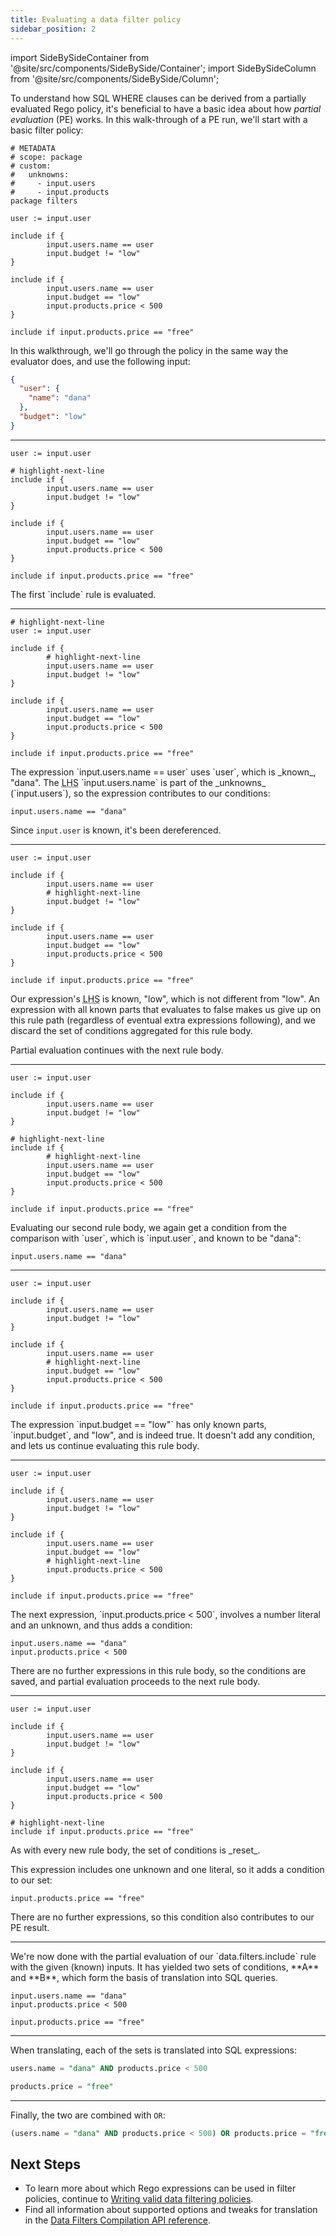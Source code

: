 ```yaml
---
title: Evaluating a data filter policy
sidebar_position: 2
---
```


import SideBySideContainer from '@site/src/components/SideBySide/Container';
import SideBySideColumn from '@site/src/components/SideBySide/Column';

To understand how SQL WHERE clauses can be derived from a partially evaluated Rego policy, it's beneficial to have a basic idea about how _partial evaluation_ (PE) works.
In this walk-through of a PE run, we'll start with a basic filter policy:

```rego title="filters.rego"
# METADATA
# scope: package
# custom:
#   unknowns:
#     - input.users
#     - input.products
package filters

user := input.user

include if {
        input.users.name == user
        input.budget != "low"
}

include if {
        input.users.name == user
        input.budget == "low"
        input.products.price < 500
}

include if input.products.price == "free"
```

In this walkthrough, we'll go through the policy in the same way the evaluator does, and use the following input:

```json
{
  "user": {
    "name": "dana"
  },
  "budget": "low"
}
```

---

<SideBySideContainer>
<SideBySideColumn>

```rego
user := input.user

# highlight-next-line
include if {
        input.users.name == user
        input.budget != "low"
}

include if {
        input.users.name == user
        input.budget == "low"
        input.products.price < 500
}

include if input.products.price == "free"
```
</SideBySideColumn>
<SideBySideColumn>
The first `include` rule is evaluated.
</SideBySideColumn>
</SideBySideContainer>

---

<SideBySideContainer>
<SideBySideColumn>

```rego
# highlight-next-line
user := input.user

include if {
        # highlight-next-line
        input.users.name == user
        input.budget != "low"
}

include if {
        input.users.name == user
        input.budget == "low"
        input.products.price < 500
}

include if input.products.price == "free"
```
</SideBySideColumn>
<SideBySideColumn>
The expression `input.users.name == user` uses `user`, which is _known_, "dana".
The <abbr title="left-hand side">LHS</abbr> `input.users.name` is part of the _unknowns_ (`input.users`), so the expression contributes to our conditions:

```rego
input.users.name == "dana"
```

Since `input.user` is known, it's been dereferenced.
</SideBySideColumn>
</SideBySideContainer>

---

<SideBySideContainer>
<SideBySideColumn>

```rego
user := input.user

include if {
        input.users.name == user
        # highlight-next-line
        input.budget != "low"
}

include if {
        input.users.name == user
        input.budget == "low"
        input.products.price < 500
}

include if input.products.price == "free"
```
</SideBySideColumn>
<SideBySideColumn>
Our expression's <abbr title="left-hand side">LHS</abbr> is known, "low", which is not different from "low".
An expression with all known parts that evaluates to false makes us give up on this rule path (regardless of eventual extra expressions following),
and we discard the set of conditions aggregated for this rule body.

Partial evaluation continues with the next rule body.
</SideBySideColumn>
</SideBySideContainer>

---

<SideBySideContainer>
<SideBySideColumn>

```rego
user := input.user

include if {
        input.users.name == user
        input.budget != "low"
}

# highlight-next-line
include if {
        # highlight-next-line
        input.users.name == user
        input.budget == "low"
        input.products.price < 500
}

include if input.products.price == "free"
```
</SideBySideColumn>
<SideBySideColumn>
Evaluating our second rule body, we again get a condition from the comparison with `user`, which is `input.user`, and known to be "dana":

```rego
input.users.name == "dana"
```
</SideBySideColumn>
</SideBySideContainer>

---

<SideBySideContainer>
<SideBySideColumn>

```rego
user := input.user

include if {
        input.users.name == user
        input.budget != "low"
}

include if {
        input.users.name == user
        # highlight-next-line
        input.budget == "low"
        input.products.price < 500
}

include if input.products.price == "free"
```
</SideBySideColumn>
<SideBySideColumn>
The expression `input.budget == "low"` has only known parts, `input.budget`, and "low", and is indeed true.
It doesn't add any condition, and lets us continue evaluating this rule body.
</SideBySideColumn>
</SideBySideContainer>

---

<SideBySideContainer>
<SideBySideColumn>

```rego
user := input.user

include if {
        input.users.name == user
        input.budget != "low"
}

include if {
        input.users.name == user
        input.budget == "low"
        # highlight-next-line
        input.products.price < 500
}

include if input.products.price == "free"
```
</SideBySideColumn>
<SideBySideColumn>
The next expression, `input.products.price < 500`, involves a number literal and an unknown, and thus adds a condition:

```rego
input.users.name == "dana"
input.products.price < 500
```

There are no further expressions in this rule body, so the conditions are saved, and partial evaluation proceeds to the next rule body.
</SideBySideColumn>
</SideBySideContainer>

---

<SideBySideContainer>
<SideBySideColumn>

```rego
user := input.user

include if {
        input.users.name == user
        input.budget != "low"
}

include if {
        input.users.name == user
        input.budget == "low"
        input.products.price < 500
}

# highlight-next-line
include if input.products.price == "free"
```
</SideBySideColumn>
<SideBySideColumn>
As with every new rule body, the set of conditions is _reset_.

This expression includes one unknown and one literal, so it adds a condition to our set:
```rego
input.products.price == "free"
```

There are no further expressions, so this condition also contributes to our PE result.
</SideBySideColumn>
</SideBySideContainer>

---

<SideBySideContainer>
<SideBySideColumn>
We're now done with the partial evaluation of our `data.filters.include` rule with the given (known) inputs.
It has yielded two sets of conditions, **A** and **B**, which form the basis of translation into SQL queries.
</SideBySideColumn>

<SideBySideColumn>

```rego title="A (Rego)"
input.users.name == "dana"
input.products.price < 500
```
```rego title="B (Rego)"
input.products.price == "free"
```
</SideBySideColumn>
</SideBySideContainer>

---

<SideBySideContainer>
<SideBySideColumn>
When translating, each of the sets is translated into SQL expressions:
</SideBySideColumn>

<SideBySideColumn>

```sql title="A (SQL)"
users.name = "dana" AND products.price < 500
```
```sql title="B (SQL)"
products.price = "free"
```
</SideBySideColumn>
</SideBySideContainer>

---

Finally, the two are combined with `OR`:
```sql title="A OR B"
(users.name = "dana" AND products.price < 500) OR products.price = "free"
```


## Next Steps

- To learn more about which Rego expressions can be used in filter policies, continue to [Writing valid data filtering policies](./fragment).
- Find all information about supported options and tweaks for translation in the [Data Filters Compilation API reference](/eopa/reference/api-reference/partial-evaluation-api).
